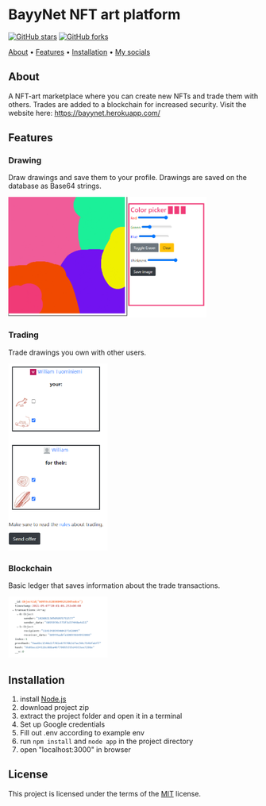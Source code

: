# BayyNet NFT art platform

[![GitHub stars](https://img.shields.io/github/stars/WilliamTuominiemi/NFT-Art-Platform.svg?style=social&label=Star&maxAge=2592000)](https://GitHub.com/WilliamTuominiemi/NFT-Art-Platform/stargazers/) [![GitHub forks](https://img.shields.io/github/forks/WilliamTuominiemi/NFT-Art-Platform.svg?style=social&label=Fork&maxAge=2592000)](https://GitHub.com/WilliamTuominiemi/NFT-Art-Platform/network/)

<p>
    <a href="#About">About</a> •
    <a href="#Features">Features</a> •
    <a href="#Installation">Installation</a> •
    <a href="#My-socials">My socials</a>
</p>

## About

A NFT-art marketplace where you can create new NFTs and trade them with others. Trades are added to a blockchain for increased security. Visit the website here: https://bayynet.herokuapp.com/

## Features

### Drawing

Draw drawings and save them to your profile. Drawings are saved on the database as Base64 strings.

<img src="./public/images/draw.png/" alt="Draw" width="400"/>

### Trading

Trade drawings you own with other users.

<img src="./public/images/trade.png/" alt="Trade" width="200"/>

### Blockchain

Basic ledger that saves information about the trade transactions.

<img src="./public/images/blockchain.png/" alt="Block" width="200"/>

## Installation

1. install [Node.js](https://nodejs.org/en/)
2. download project zip
3. extract the project folder and open it in a terminal
4. Set up Google credentials
5. Fill out .env according to example env
6. run `npm install` and `node app` in the project directory
7. open "localhost:3000" in browser

## License

This project is licensed under the terms of the [MIT](https://choosealicense.com/licenses/mit/) license.

